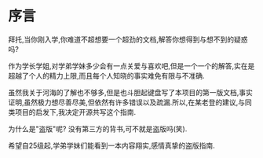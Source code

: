 # 序言

拜托,当你刚入学,你难道不超想要一个超劲的文档,解答你想得到与想不到的疑惑吗?

作为学长学姐,对学弟学妹多少会有一点关爱与喜欢吧,但是一个一个的解答,实在是超越了个人的精力上限,而且每个人知晓的事实难免有限与不准确.

虽然我关于河海的了解也不够多,但是也斗胆起键盘写了本项目的第一版文档,事实证明,虽然极力想尽善尽美,但依然有许多错误以及疏漏.所以,在某老登的建议,与同类项目的启发下,我决定开源共写这个指南.

为什么是"盗版"呢?
没有第三方的背书,可不就是盗版吗(笑).

希望自25级起,学弟学妹们能看到一本内容翔实,感情真挚的盗版指南.